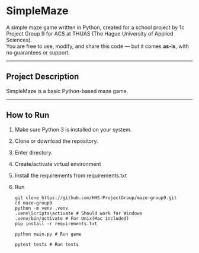 # SimpleMaze

A simple maze game written in Python, created for a school project by 1c Project Group 9 for ACS at THUAS (The Hague University of Applied Sciences).  
You are free to use, modify, and share this code — but it comes **as-is**, with no guarantees or support.  

---

## Project Description

SimpleMaze is a basic Python-based maze game.  

---

## How to Run

1. Make sure Python 3 is installed on your system.
2. Clone or download the repository.
3. Enter directory.
4. Create/activate virtual environment
5. Install the requirements from requirements.txt
6. Run

   ```bash/powershell/wsl
   git clone https://github.com/HHS-ProjectGroup/maze-group9.git
   cd maze-group9
   python -m venv .venv
   .venv\Scripts\activate # Should work for Windows  
   .venv/bin/activate # For Unix(Mac included)  
   pip install -r requirements.txt

   python main.py # Run game

   pytest tests # Run tests
